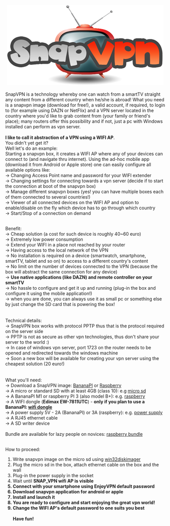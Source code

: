 <center><img src='logo.png' /></center>
<br />
SnapVPN is a technology whereby one can watch from a smartTV straight any content from a different country when he/she is abroad!
What you need is a snapvpn image (download for free!), a valid account, if required, to login to (for example using DAZN or NetFlix) and a VPN server located in the country where you'd like to grab content from (your family or friend's place); many routers offer this possibility and if not, just a pc with Windows installed can perform as vpn server.
<br/><br/>
<b>I like to call it abstraction of a VPN using a WIFI AP</b>.<br/>
You didn't yet get it?<br/>
Well let's do an example:<br/>
Starting a snapvpn box, it creates a WIFI AP where any of your devices can connect to (and navigate thru internet). Using the ad-hoc mobile app (download it from Android or Apple store) one can easily configure all available options like:<br/>
-> Changing Access Point name and password for your WIFI extender<br/>
-> Changing settings for connecting towards a vpn server (decide if to start the connection at boot of the snapvpn box)<br/>
-> Manage different snapvpn boxes (yes! you can have multiple boxes each of them connected to several countries!)<br/>
-> Viewer of all connected devices on the WIFI AP and option to enable/disable on the fly which device has to go through which country<br/>
-> Start/Stop of a connection on demand<br/><br/>

Benefit:<br/>
-> Cheap solution (a cost for such device is roughly 40~60 euro)<br/>
-> Extremely low power consumption<br/>
-> Extend your WIFI in a place not reached by your router<br/>
-> Having access to the local network of the VPN<br/>
-> No installation is required on a device (smartwatch, smartphone, smartTV, tablet and so on) to access to a different country's content<br/>
-> No limit on the number of devices connected to the VPN (because the box will abstract the same connection for any device)<br/>
-> <b>Use native applications (like DAZN) and remote controller on your smartTV </b><br/>
-> No hassle to configure and get it up and running (plug-in the box and configure it using the mobile application!)<br/>
-> when you are done, you can always use it as small pc or something else by just change the SD card that is powering the box!<br/>
<br/><br/>
Technical details:<br/>
-> SnapVPN box works with protocol PPTP thus that is the protocol required on the server side<br/>
-> PPTP is not as secure as other vpn technologies, thus don't share your server to the world :)<br/>
-> In case of windows vpn server, port 1723 on the router needs to be opened and redirected towards the windows machine<br/>
-> Soon a new box will be available for creating your vpn server using the cheapest solution (20 euro!)<br/>
<br/><br/>
What you'll need:<br/>
-> Download a SnapVPN image: <a href='https://drive.google.com/open?id=196KClAFhz91l7rSFFBuPCqS_97YSTjaU'>BananaPI</a> or <a href='https://drive.google.com/open?id=1L5MGNqU8nsyhB1sZ_wa7JHbFKxuX5f2a'>Raspberry</a><br/>
-> A micro or standard SD with at least 4GB (class 10): e.g <a href='https://www.amazon.it/Kingston-SDCS-16GBSP-Velocit%C3%A0-Adattatore/dp/B079H19HLM/ref=sr_1_17_sspa?s=electronics&ie=UTF8&qid=1544287527&sr=1-17-spons&keywords=micro+sd&psc=1'/>micro sd</a><br/>
-> A BananaPI M1 or raspberry PI 3 (also model B+): e.g. <a href='https://www.reichelt.com/ch/en/raspberry-pi-3-b-4x-1-4-ghz-1-gb-ram-wlan-bt-raspberry-pi-3b-p217696.html?GROUPID=8242&START=0&OFFSET=16&&r=1'>raspberry</a><br/>
-> A WIFI dongle (<b>Edimax EW-7811UTC</b>) - <b>only if you plan to use a BananaPI: <a href='https://www.amazon.it/Edimax-EW-7811UTC-Scheda-di-rete/dp/B00FW6T36Y/ref=sr_1_1?ie=UTF8&qid=1544289254&sr=8-1&keywords=Edimax+EW-7811UTC'>wifi dongle</a></b><br/>
-> A power supply 5V - 2A (BananaPI) or 3A (raspberry): e.g. <a href='https://www.amazon.it/NorthPada-Raspberry-Alimentatore-Caricabatterie-Interruttore/dp/B01N33JS4A/ref=sr_1_5?s=electronics&ie=UTF8&qid=1544288116&sr=1-5&keywords=alimentatore+5v+2.5a'>power supply</a><br/>
-> A RJ45 ethernet cable<br/>
-> A SD writer device<br/>
<br />
Bundle are available for lazy people on novices: <a href='https://fr.aliexpress.com/item/New-Original-UK-Raspberry-Pi-3-Mod-le-B-Kit-Cas-16-32g-SD-Carte-3A/32878678366.html?spm=a2g0w.search0104.3.51.38de38692l1M24&ws_ab_test=searchweb0_0%2Csearchweb201602_1_10065_10068_319_317_10696_453_10084_454_10083_10618_10307_10821_538_537_10302_536_10134_10059_10884_10887_100031_321_322_10103%2Csearchweb201603_51%2CppcSwitch_0&algo_pvid=4e94373b-7155-4ecc-a8cd-8292f828b7ed&algo_expid=4e94373b-7155-4ecc-a8cd-8292f828b7ed-7'>raspberry bundle</a><br/><br/>

How to proceed:
1. Write snapvpn image on the micro sd using <a href='https://sourceforge.net/projects/win32diskimager/'>win32diskimager</a>
2. Plug the micro sd in the box, attach ethernet cable on the box and the wall
3. Plug-in the power supply in the socket
4. Wait until <b>SNAP_VPN</a> wifi AP is visible
5. Connect with your smartphone using <b>EnjoyVPN</b> default password
6. Download snapvpn application for android or apple
7. Install and launch it
8. You are ready to configure and start enjoying the great vpn world!
9. <b>Change the WIFI AP's default password to one suits you best</b>
<br/><br/>
Have fun!



